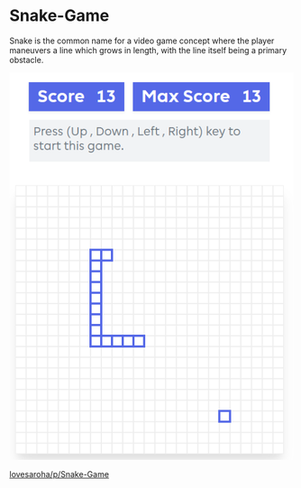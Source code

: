 # Snake-Game
 Snake is the common name for a video game concept where the player maneuvers a line which grows in length, with the line itself being a primary obstacle.

![game](https://raw.githubusercontent.com/lovesaroha/gimages/main/11.png)

[lovesaroha/p/Snake-Game](https://lovesaroha.com/p/Snake-Game)